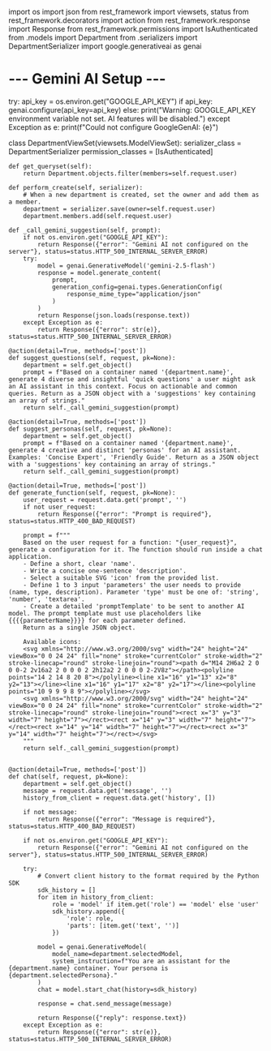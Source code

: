 
import os
import json
from rest_framework import viewsets, status
from rest_framework.decorators import action
from rest_framework.response import Response
from rest_framework.permissions import IsAuthenticated
from .models import Department
from .serializers import DepartmentSerializer
import google.generativeai as genai

# --- Gemini AI Setup ---
try:
    api_key = os.environ.get("GOOGLE_API_KEY")
    if api_key:
        genai.configure(api_key=api_key)
    else:
        print("Warning: GOOGLE_API_KEY environment variable not set. AI features will be disabled.")
except Exception as e:
    print(f"Could not configure GoogleGenAI: {e}")


class DepartmentViewSet(viewsets.ModelViewSet):
    serializer_class = DepartmentSerializer
    permission_classes = [IsAuthenticated]

    def get_queryset(self):
        return Department.objects.filter(members=self.request.user)

    def perform_create(self, serializer):
        # When a new department is created, set the owner and add them as a member.
        department = serializer.save(owner=self.request.user)
        department.members.add(self.request.user)

    def _call_gemini_suggestion(self, prompt):
        if not os.environ.get("GOOGLE_API_KEY"):
            return Response({"error": "Gemini AI not configured on the server"}, status=status.HTTP_500_INTERNAL_SERVER_ERROR)
        try:
            model = genai.GenerativeModel('gemini-2.5-flash')
            response = model.generate_content(
                prompt,
                generation_config=genai.types.GenerationConfig(
                    response_mime_type="application/json"
                )
            )
            return Response(json.loads(response.text))
        except Exception as e:
            return Response({"error": str(e)}, status=status.HTTP_500_INTERNAL_SERVER_ERROR)

    @action(detail=True, methods=['post'])
    def suggest_questions(self, request, pk=None):
        department = self.get_object()
        prompt = f"Based on a container named '{department.name}', generate 4 diverse and insightful 'quick questions' a user might ask an AI assistant in this context. Focus on actionable and common queries. Return as a JSON object with a 'suggestions' key containing an array of strings."
        return self._call_gemini_suggestion(prompt)

    @action(detail=True, methods=['post'])
    def suggest_personas(self, request, pk=None):
        department = self.get_object()
        prompt = f"Based on a container named '{department.name}', generate 4 creative and distinct 'personas' for an AI assistant. Examples: 'Concise Expert', 'Friendly Guide'. Return as a JSON object with a 'suggestions' key containing an array of strings."
        return self._call_gemini_suggestion(prompt)
    
    @action(detail=True, methods=['post'])
    def generate_function(self, request, pk=None):
        user_request = request.data.get('prompt', '')
        if not user_request:
            return Response({"error": "Prompt is required"}, status=status.HTTP_400_BAD_REQUEST)
        
        prompt = f"""
        Based on the user request for a function: "{user_request}", generate a configuration for it. The function should run inside a chat application.
        - Define a short, clear 'name'.
        - Write a concise one-sentence 'description'.
        - Select a suitable SVG 'icon' from the provided list.
        - Define 1 to 3 input 'parameters' the user needs to provide (name, type, description). Parameter 'type' must be one of: 'string', 'number', 'textarea'.
        - Create a detailed 'promptTemplate' to be sent to another AI model. The prompt template must use placeholders like {{{{parameterName}}}} for each parameter defined.
        Return as a single JSON object.

        Available icons:
        <svg xmlns="http://www.w3.org/2000/svg" width="24" height="24" viewBox="0 0 24 24" fill="none" stroke="currentColor" stroke-width="2" stroke-linecap="round" stroke-linejoin="round"><path d="M14 2H6a2 2 0 0 0-2 2v16a2 2 0 0 0 2 2h12a2 2 0 0 0 2-2V8z"></path><polyline points="14 2 14 8 20 8"></polyline><line x1="16" y1="13" x2="8" y2="13"></line><line x1="16" y1="17" x2="8" y2="17"></line><polyline points="10 9 9 9 8 9"></polyline></svg>
        <svg xmlns="http://www.w3.org/2000/svg" width="24" height="24" viewBox="0 0 24 24" fill="none" stroke="currentColor" stroke-width="2" stroke-linecap="round" stroke-linejoin="round"><rect x="3" y="3" width="7" height="7"></rect><rect x="14" y="3" width="7" height="7"></rect><rect x="14" y="14" width="7" height="7"></rect><rect x="3" y="14" width="7" height="7"></rect></svg>
        """
        return self._call_gemini_suggestion(prompt)


    @action(detail=True, methods=['post'])
    def chat(self, request, pk=None):
        department = self.get_object()
        message = request.data.get('message', '')
        history_from_client = request.data.get('history', [])

        if not message:
            return Response({"error": "Message is required"}, status=status.HTTP_400_BAD_REQUEST)

        if not os.environ.get("GOOGLE_API_KEY"):
            return Response({"error": "Gemini AI not configured on the server"}, status=status.HTTP_500_INTERNAL_SERVER_ERROR)

        try:
            # Convert client history to the format required by the Python SDK
            sdk_history = []
            for item in history_from_client:
                role = 'model' if item.get('role') == 'model' else 'user'
                sdk_history.append({
                    'role': role,
                    'parts': [item.get('text', '')]
                })

            model = genai.GenerativeModel(
                model_name=department.selectedModel,
                system_instruction=f"You are an assistant for the {department.name} container. Your persona is {department.selectedPersona}."
            )
            chat = model.start_chat(history=sdk_history)
            
            response = chat.send_message(message)

            return Response({"reply": response.text})
        except Exception as e:
            return Response({"error": str(e)}, status=status.HTTP_500_INTERNAL_SERVER_ERROR)

